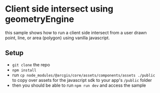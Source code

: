 # Client side intersect using geometryEngine

this sample shows how to run a client side intersect from a user drawn point, line, or area (polygon) using vanilla javascript.

## Setup

- `git clone` the repo
- `npm install`
- run `cp node_modules/@arcgis/core/assets/components/assets ./public` to copy over assets for the javascript sdk to your app's `/public` folder
- then you should be able to run `npm run dev` and access the sample
